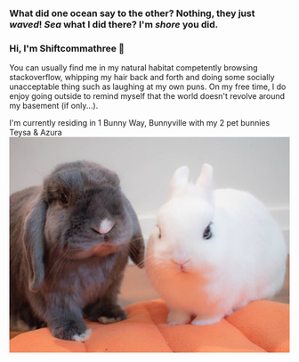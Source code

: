 
<!--
**shiftcommathree/shiftcommathree** is a ✨ _special_ ✨ repository because its `README.md` (this file) appears on your GitHub profile.

Here are some ideas to get you started:

- 🔭 I’m currently working on ...
- 🌱 I’m currently learning ...
- 👯 I’m looking to collaborate on ...
- 🤔 I’m looking for help with ...
- 💬 Ask me about ...
- 📫 How to reach me: ...
- 😄 Pronouns: ...
- ⚡ Fun fact: ...
-->

### What did one ocean say to the other? Nothing, they just **_waved_**! **_Sea_** what I did there? I'm **_shore_** you did.
### Hi, I'm Shiftcommathree 👋

You can usually find me in my natural habitat competently browsing stackoverflow, whipping my hair back and forth and doing some socially unacceptable thing such as laughing at my own puns. On my free time, I do enjoy going outside to remind myself that the world doesn't revolve around my basement (if only...).

I'm currently residing in 1 Bunny Way, Bunnyville with my 2 pet bunnies Teysa & Azura
![Teysazura](https://github.com/shiftcommathree/shiftcommathree/blob/master/teysazura.PNG)


